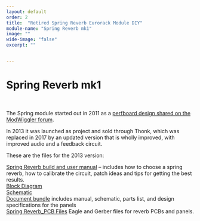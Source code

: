 ```yaml
---
layout: default
order: 2
title:  "Retired Spring Reverb Eurorack Module DIY"
module-name: "Spring Reverb mk1"
image: "" 
wide-image: "false" 
excerpt: "" 


---
```



# Spring Reverb mk1

&nbsp;
&nbsp;

The Spring module started out in 2011 as a [perfboard design shared on the ModWiggler forum](https://modwiggler.com/forum/viewtopic.php?t=36048).

In 2013 it was launched as project and sold through Thonk, which was replaced in 2017 by an updated version that is wholly improved, with improved audio and a feedback circuit. 

These are the files for the 2013 version: 

[Spring Reverb build and user manual](/collateral/Spring_2_1_Documentation.pdf) – includes how to choose a spring reverb, how to calibrate the circuit, patch ideas and tips for getting the best results.  
[Block Diagram](/collateral/spring_v1_block.png)  
[Schematic](/collateral/Spring_2_1_Schematic.pdf)  
[Document bundle](/collateral/Spring-2-1-bundle_2017update.zip) includes manual, schematic, parts list, and design specifications for the panels  
[Spring Reverb_PCB Files](/collateral/SpringReverb_v2_1.zip)  Eagle and Gerber files for reverb PCBs and panels.
